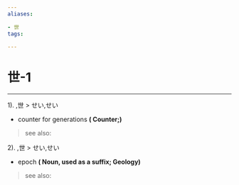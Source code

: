 ```yaml
---
aliases:
    
- 世
tags:
    
---
```


# 世-1
---
1).
,世 > せい,せい

- counter for generations
**( Counter;)**
> see also: 
            
2).
,世 > せい,せい

- epoch
**( Noun, used as a suffix; Geology)**
> see also: 
            